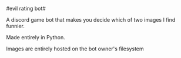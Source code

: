 #evil rating bot#

A discord game bot that makes you decide which of two images I find funnier.  

Made entirely in Python.

Images are entirely hosted on the bot owner's filesystem
